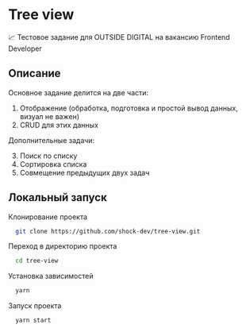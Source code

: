 # Tree view

📈 Тестовое задание для OUTSIDE DIGITAL на вакансию Frontend Developer

## Описание

Основное задание делится на две части:

1. Отображение (обработка, подготовка и простой вывод данных, визуал
   не важен)
2. CRUD для этих данных


Дополнительные задачи:

3. Поиск по списку
4. Сортировка списка
5. Совмещение предыдущих двух задач

## Локальный запуск

Клонирование проекта

```bash
  git clone https://github.com/shock-dev/tree-view.git
```

Переход в директорию проекта

```bash
  cd tree-view
```

Установка зависимостей

```bash
  yarn
```

Запуск проекта

```bash
  yarn start
```
